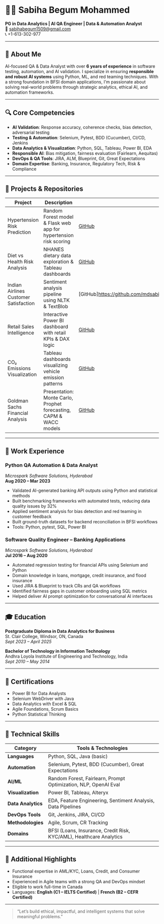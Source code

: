# 👩‍💻 Sabiha Begum Mohammed

**PG in Data Analytics | AI QA Engineer | Data & Automation Analyst**  
📧 sabihabegum1509@gmail.com  
📞 +1-613-302-977  

---

## 👋 About Me

AI-focused QA & Data Analyst with over **6 years of experience** in software testing, automation, and AI validation. I specialize in ensuring **responsible and robust AI systems** using Python, ML, and red teaming techniques. With a strong foundation in BFSI domain applications, I'm passionate about solving real-world problems through strategic analytics, ethical AI, and automation frameworks.

---

## 🔍 Core Competencies

- **AI Validation**: Response accuracy, coherence checks, bias detection, adversarial testing  
- **Testing & Automation**: Selenium, Pytest, BDD (Cucumber), CI/CD, Jenkins  
- **Data Analytics & Visualization**: Python, SQL, Tableau, Power BI, EDA  
- **Responsible AI**: Bias mitigation, fairness evaluation (Fairlearn, Aequitas)  
- **DevOps & QA Tools**: JIRA, ALM, Blueprint, Git, Great Expectations  
- **Domain Expertise**: Banking, Insurance, Regulatory Tech, Risk & Compliance  

---

## 📁 Projects & Repositories

| **Project**                          | **Description**                                                                 | **Link**                                                                                     |
|--------------------------------------|---------------------------------------------------------------------------------|----------------------------------------------------------------------------------------------|
| Hypertension Risk Prediction         | Random Forest model & Flask web app for hypertension risk scoring              | [GitHub](https://github.com/mdsabiha/capstone_project)                                       |
| Diet vs Health Risk Analysis         | NHANES dietary data exploration & Tableau dashboards                           | [GitHub](https://github.com/mdsabiha/capstone_project)                                       |
| Indian Airlines Customer Satisfaction| Sentiment analysis pipeline using NLTK & TextBlob                              | [GitHub]https://github.com/mdsabiha/IndianAirlinesCustomerSatisfactionAnalysis             |
| Retail Sales Intelligence            | Interactive Power BI dashboard with retail KPIs & DAX logic                    | [GitHub](https://github.com/mdsabiha/RetailSalesIntelligence)                                |
| CO₂ Emissions Visualization          | Tableau dashboards visualizing vehicle emission patterns                       | [GitHub](https://github.com/mdsabiha/EmissionsVisualization)                                 |
| Goldman Sachs Financial Analysis     | Presentation: Monte Carlo, Prophet forecasting, CAPM & WACC models             | [GitHub](https://github.com/mdsabiha/goldman-sachs-financial-analysis)                       |

---

## 💼 Work Experience

### **Python QA Automation & Data Analyst**  
*Microspark Software Solutions, Hyderabad*  
**Aug 2020 – Mar 2023**  
- Validated AI-generated banking API outputs using Python and statistical methods  
- Built benchmarking frameworks with automated tests, reducing data quality issues by 32%  
- Applied sentiment analysis for bias detection and red teaming in customer feedback  
- Built ground-truth datasets for backend reconciliation in BFSI workflows  
- Tools: Python, pytest, SQL, Power BI

### **Software Quality Engineer – Banking Applications**  
*Microspark Software Solutions, Hyderabad*  
**Jul 2016 – Aug 2020**  
- Automated regression testing for financial APIs using Selenium and Python  
- Domain knowledge in loans, mortgage, credit insurance, and flood insurance  
- Used JIRA & Blueprint to track CRs and QA workflows  
- Identified fairness gaps in customer onboarding using SQL metrics  
- Helped deliver AI prompt optimization for conversational AI interfaces

---

## 🎓 Education

**Postgraduate Diploma in Data Analytics for Business**  
St. Clair College, Windsor, ON, Canada  
*Sept 2023 – April 2025*

**Bachelor of Technology in Information Technology**  
Andhra Loyola Institute of Engineering and Technology, India  
*Sept 2010 – May 2014*

---

## 📜 Certifications

- Power BI for Data Analysts  
- Selenium WebDriver with Java  
- Data Analytics with Excel & SQL  
- Agile Foundations, Scrum Basics  
- Python Statistical Thinking

---

## 🧰 Technical Skills

| Category            | Tools & Technologies                                                                 |
|---------------------|----------------------------------------------------------------------------------------|
| **Languages**       | Python, SQL, Java (basic)                                                             |
| **Automation**      | Selenium, Pytest, BDD (Cucumber), Great Expectations                                  |
| **AI/ML**           | Random Forest, Fairlearn, Prompt Optimization, NLP, OpenAI Eval                       |
| **Visualization**   | Power BI, Tableau, Alteryx                                                             |
| **Data Analytics**  | EDA, Feature Engineering, Sentiment Analysis, Data Pipelines                          |
| **DevOps Tools**    | Git, Jenkins, JIRA, CI/CD                                                              |
| **Methodologies**   | Agile, Scrum, CR Tracking                                                              |
| **Domains**         | BFSI (Loans, Insurance, Credit Risk, KYC/AML), Healthcare Analytics                    |

---

## 🌟 Additional Highlights

- Functional expertise in AML/KYC, Loans, Credit, and Consumer Insurance  
- Experienced in Agile teams with a strong QA and DevOps mindset  
- Eligible to work full-time in Canada  
- Languages: **English (C1 – IELTS Certified)** | **French (B2 – CEFR Certified)**  

---

> “Let’s build ethical, impactful, and intelligent systems that solve meaningful problems.”
